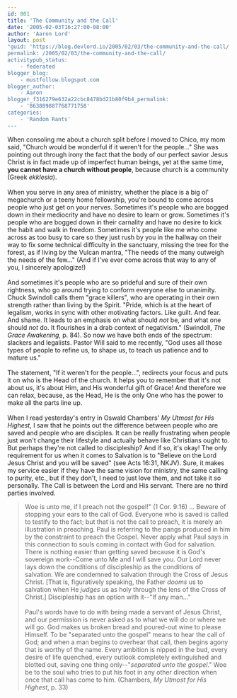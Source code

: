 ```yaml
---
id: 801
title: 'The Community and the Call'
date: '2005-02-03T16:27:00-08:00'
author: 'Aaron Lord'
layout: post
"guid: 'https://blog.devlord.io/2005/02/03/the-community-and-the-call/'
permalink: /2005/02/03/the-community-and-the-call/
activitypub_status:
    - federated
blogger_blog:
    - mustfollow.blogspot.com
blogger_author:
    - Aaron
blogger_f316279e632a22cbc8478bd21b80f9b4_permalink:
    - '863889887768771758'
categories:
    - 'Random Rants'
---
```


When consoling me about a church split before I moved to Chico, my mom said, "Church would be wonderful if it weren't for the people..."  She was pointing out through irony the fact that the body of our perfect savior Jesus Christ is in fact made up of imperfect human beings, yet at the same time, <b>you cannot have a church without people</b>, because church is a community (Greek <i>ekklesia</i>).<br /><br />When you serve in any area of ministry, whether the place is a big ol' megachurch or a teeny home fellowship, you're bound to come across people who just get on your nerves.  Sometimes it's people who are bogged down in their mediocrity and have no desire to learn or grow.  Sometimes it's people who are bogged down in their carnality and have no desire to kick the habit and walk in freedom.  Sometimes it's people like me who come across as too busy to care so they just rush by you in the hallway on their way to fix some technical difficulty in the sanctuary, missing the tree for the forest, as if living by the Vulcan mantra, "The needs of the many outweigh the needs of the few..."  (And if I've ever come across that way to any of you, I sincerely apologize!)<br /><br />And sometimes it's people who are so prideful and sure of their own rightness, who go around trying to conform everyone else to unanimity.  Chuck Swindoll calls them "grace killers", who are operating in their own strength rather than living by the Spirit.  "Pride, which is at the heart of legalism, works in sync with other motivating factors.  Like guilt.  And fear.  And shame.  It leads to an emphasis on what should <i>not</i> be, and what one should <i>not</i> do.  It flourishes in a drab context of negativism."  (Swindoll, <i>The Grace Awakening</i>, p. 84).  So now we have both ends of the spectrum: slackers and legalists.  Pastor Will said to me recently, "God uses all those types of people to refine us, to shape us, to teach us patience and to mature us."<br /><br />The statement, "If it weren't for the people...", redirects your focus and puts it on who is the Head of the church.  It helps you to remember that it's not about us, it's about Him, and His wonderful gift of Grace!  And therefore we can relax, because, as the Head, He is the only One who has the power to make all the parts line up.<br /><br />When I read yesterday's entry in Oswald Chambers' <i>My Utmost for His Highest</i>, I saw that he points out the difference between people who are saved and people who are disciples.  It can be really frustrating when people just won't change their lifestyle and actually behave like Christians ought to.  But perhaps they're not called to discipleship?  And if so, it's okay!  The only requirement for us when it comes to Salvation is to "Believe on the Lord Jesus Christ and you will be saved" (see Acts 16:31, NKJV).  Sure, it makes my service easier if they have the same vision for ministry, the same calling to purity, etc., but if they don't, I need to just love them, and not take it so personally.  The Call is between the Lord and His servant.  There are no third parties involved.<br /><blockquote>Woe is unto me, if I preach not the gospel!" (1 Cor. 9:16) ... Beware of stopping your ears to the call of God.  Everyone who is saved is called to testify to the fact; but that is not the call to preach, it is merely an illustration in preaching.  Paul is referring to the pangs produced in him by the constraint to preach the Gospel.  Never apply what Paul says in this connection to souls coming in contact with God for salvation.  There is nothing easier than getting saved because it is God's sovereign work--Come unto Me and I will save you.  Our Lord never lays down the conditions of discipleship as the conditions of salvation.  We are condemned to salvation through the Cross of Jesus Christ.  [That is, figuratively speaking, the Father <i>dooms</i> us to salvation when He <i>judges</i> us as holy through the lens of the Cross of Christ.]  Discipleship has an option with it--"If any man..."<br /><br />Paul's words have to do with being made a servant of Jesus Christ, and our permission is never asked as to what we will do or where we will go.  God makes us broken bread and poured-out wine to please Himself.  To be "separated unto the gospel" means to hear the call of God; and when a man begins to overhear that call, then begins agony that is worthy of the name.  Every ambition is nipped in the bud, every desire of life quenched, every outlook completely extinguished and blotted out, saving one thing only--"<i>separated unto the gospel</i>."  Woe be to the soul who tries to put his foot in any other direction when once that call has come to him. (Chambers, <i>My Utmost for His Highest</i>, p. 33)</blockquote><div class="blogger-post-footer"><img width='1' height='1' src='' alt='' /></div>